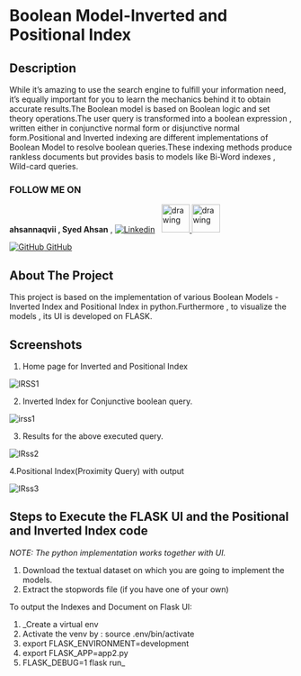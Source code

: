 # Boolean Model-Inverted and Positional Index

## Description
While it’s amazing to use the search engine to fulfill your information need, it’s equally important for you to learn the mechanics behind it to obtain accurate results.The Boolean model is based on Boolean logic and set theory operations.The user query is transformed into a boolean expression , written either in conjunctive normal form or disjunctive normal form.Positional and Inverted indexing are different implementations of Boolean Model to resolve boolean queries.These indexing methods produce rankless documents but provides basis to models like Bi-Word indexes , Wild-card queries.
### FOLLOW ME ON 


**ahsannaqvii , Syed Ahsan** ,  [![Linkedin](https://i.stack.imgur.com/gVE0j.png  )](https://www.linkedin.com/in/ahsannaqvii/)
&nbsp;
<a href="https://github.com/ahsannaqvii"/>
<img src="https://i.stack.imgur.com/gVE0j.png" alt="drawing" width="50"/>
<img src="https://i.stack.imgur.com/tskMh.png" alt="drawing" width="50"/>

[![GitHub](https://i.stack.imgur.com/tskMh.png) GitHub](https://github.com/ahsannaqvii)
## 
## About The Project
This project is based on the implementation of various Boolean Models - Inverted Index and Positional Index in python.Furthermore , to visualize the models , its UI is developed on FLASK.

## Screenshots
1. Home page for Inverted and Positional Index

![IRSS1](https://user-images.githubusercontent.com/29493186/160458072-9470128f-2494-4760-b6c8-0964355d6934.png)

2. Inverted Index for Conjunctive boolean query.

![irss1](https://user-images.githubusercontent.com/29493186/160457618-aa1ac5e1-4386-4b8b-8400-187632d19995.png)

3. Results for the above executed query.

![IRss2](https://user-images.githubusercontent.com/29493186/160458066-33dc1b87-c761-43e7-8a02-0cd7d9026519.png)

4.Positional Index(Proximity Query) with output 

![IRss3](https://user-images.githubusercontent.com/29493186/160458070-77a9497d-8620-4419-8bce-8a7be0595e2f.png)








## Steps to Execute the FLASK UI and the Positional and Inverted Index code
_NOTE: The python implementation works together with UI._

1. Download the textual dataset on which you are going to implement the models.
2. Extract the stopwords file (if you have one of your own)

To output the Indexes and Document on Flask UI:

1. _Create a virtual env
2. Activate the venv by : source .env/bin/activate
3. export FLASK_ENVIRONMENT=development
4. export FLASK_APP=app2.py
5. FLASK_DEBUG=1 flask run_



